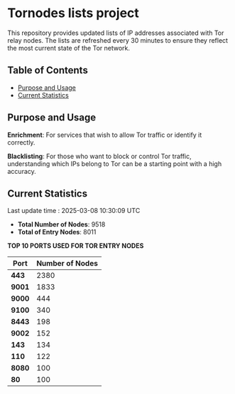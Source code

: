 # Tornodes lists project

This repository provides updated lists of IP addresses associated with Tor relay nodes. The lists are refreshed every 30 minutes to ensure they reflect the most current state of the Tor network.

## Table of Contents

- [Purpose and Usage](#purpose-and-usage)
- [Current Statistics](#current-statistics)


## Purpose and Usage

**Enrichment**: For services that wish to allow Tor traffic or identify it correctly.

**Blacklisting**: For those who want to block or control Tor traffic, understanding which IPs belong to Tor can be a starting point with a high accuracy.

## Current Statistics

Last update time : 2025-03-08 10:30:09 UTC

- **Total Number of Nodes**: 9518
- **Total of Entry Nodes**: 8011

**TOP 10 PORTS USED FOR TOR ENTRY NODES**

| **Port** | **Number of Nodes** |
|------|-----------------|
| **443**   | 2380  |
| **9001**   | 1833  |
| **9000**   | 444  |
| **9100**   | 340  |
| **8443**   | 198  |
| **9002**   | 152  |
| **143**   | 134  |
| **110**   | 122  |
| **8080**   | 100  |
| **80**   | 100  |


